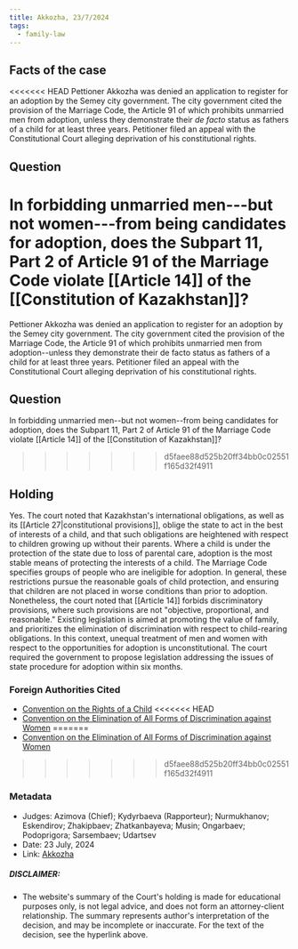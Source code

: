 ```yaml
---
title: Akkozha, 23/7/2024
tags:
  - family-law
---
```

## Facts of the case

<<<<<<< HEAD
Pettioner Akkozha was denied an application to register for an adoption by the Semey city government. The city government cited the provision of the Marriage Code, the Article 91 of which prohibits unmarried men from adoption, unless they demonstrate their *de facto* status as fathers of a child for at least three years. Petitioner filed an appeal with the Constitutional Court alleging deprivation of his constitutional rights.

## Question

In forbidding unmarried men---but not women---from being candidates for adoption, does the Subpart 11, Part 2 of Article 91 of the Marriage Code violate [[Article 14]] of the [[Constitution of Kazakhstan]]? 
=======
Pettioner Akkozha was denied an application to register for an adoption by the Semey city government. The city government cited the provision of the Marriage Code, the Article 91 of which prohibits unmarried men from adoption--unless they demonstrate their de facto status as fathers of a child for at least three years. Petitioner filed an appeal with the Constitutional Court alleging deprivation of his constitutional rights.

## Question

In forbidding unmarried men--but not women--from being candidates for adoption, does the Subpart 11, Part 2 of Article 91 of the Marriage Code violate [[Article 14]] of the [[Constitution of Kazakhstan]]? 
>>>>>>> d5faee88d525b20ff34bb0c02551f165d32f4911

## Holding

Yes. The court noted that Kazakhstan's international obligations, as well as its [[Article 27|constitutional provisions]], oblige the state to act in the best of interests of a child, and that such obligations are heightened with respect to children growing up without their parents. Where a child is under the protection of the state due to loss of parental care, adoption is the most stable means of protecting the interests of a child. The Marriage Code specifies groups of people who are ineligible for adoption. In general, these restrictions pursue the reasonable goals of child protection, and ensuring that children are not placed in worse conditions than prior to adoption. Nonetheless, the court noted that [[Article 14]] forbids discriminatory provisions, where such provisions are not "objective, proportional, and reasonable." Existing legislation is aimed at promoting the value of family, and prioritizes the elimination of discrimination with respect to child-rearing obligations. In this context, unequal treatment of men and women with respect to the opportunities for adoption is unconstitutional. The court required the government to propose legislation addressing the issues of state procedure for adoption within six months. 


### Foreign Authorities Cited
* [Convention on the Rights of a Child](https://www.un.org/en/development/desa/population/migration/generalassembly/docs/globalcompact/A_RES_44_25.pdf)
<<<<<<< HEAD
* [Convention on the Elimination of All Forms of Discrimination against Women](un.org/en/development/desa/population/migration/generalassembly/docs/globalcompact/A_RES_34_180.pdf](https://www.un.org/en/development/desa/population/migration/generalassembly/docs/globalcompact/A_RES_34_180.pdf)https://www.un.org/womenwatch/daw/cedaw/)
=======
* [Convention on the Elimination of All Forms of Discrimination against Women]([un.org/en/development/desa/population/migration/generalassembly/docs/globalcompact/A_RES_34_180.pdf](https://www.un.org/en/development/desa/population/migration/generalassembly/docs/globalcompact/A_RES_34_180.pdf))
>>>>>>> d5faee88d525b20ff34bb0c02551f165d32f4911

### Metadata
* Judges: Azimova (Chief); Kydyrbaeva (Rapporteur); Nurmukhanov; Eskendirov; Zhakipbaev; Zhatkanbayeva; Musin; Ongarbaev; Podoprigora; Sarsembaev; Udartsev
* Date: 23 July, 2024
* Link: [Akkozha](https://github.com/juzgenbayev/KSKR-Docs/raw/refs/heads/main/Akkozha,%2023%20July%202024.docx)


##### DISCLAIMER:
* The website's summary of the Court's holding is made for educational purposes only, is not legal advice, and does not form an attorney-client relationship. The summary represents author's interpretation of the decision, and may be incomplete or inaccurate. For the text of the decision, see the hyperlink above.